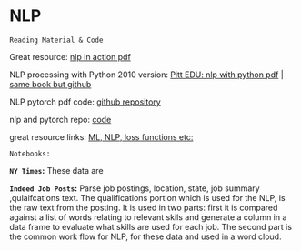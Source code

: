 # NLP

`Reading Material & Code`

Great resource: [nlp in action pdf](https://dl.ebooksworld.ir/motoman/Natural.Language.Processing.in.Action.www.EBooksWorld.ir.pdf)

NLP processing with Python 2010 version: [Pitt EDU: nlp with python pdf](http://www.pitt.edu/~naraehan/ling1330/nltk_book.html) | [same book but github](https://github.com/ShawnLeee/the-book/blob/master/pybooks/Natural%20Language%20Processing%20with%20Python.pdf)

NLP pytorch pdf code: [github repository](https://github.com/joosthub/PyTorchNLPBook)

nlp and pytorch repo: [code](https://github.com/graykode/nlp-tutorial)

great resource links: [ML, NLP, loss functions etc:](https://medium.com/machine-learning-in-practice/over-200-of-the-best-machine-learning-nlp-and-python-tutorials-2018-edition-dd8cf53cb7dc)

`Notebooks:`

**`NY Times`:** These data are 



**`Indeed Job Posts`:** Parse job postings, location, state, job summary ,qulaifcations text. The qualifications portion which is used for the NLP, is the raw text from the posting. It is used in two parts: first it is compared against a list of words relating to relevant skils and generate a column in a data frame to evaluate what skills are used for each job. The second part is the common work flow for NLP, for these data and used in a word cloud.
